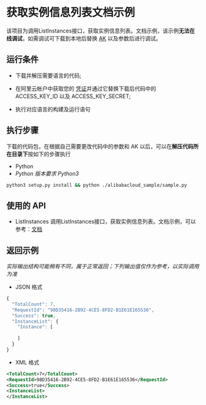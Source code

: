 # 获取实例信息列表文档示例

该项目为调用ListInstances接口，获取实例信息列表。文档示例，该示例**无法在线调试**，如需调试可下载到本地后替换 [AK](https://usercenter.console.aliyun.com/#/manage/ak) 以及参数后进行调试。

## 运行条件

- 下载并解压需要语言的代码;


- 在阿里云帐户中获取您的 [凭证](https://usercenter.console.aliyun.com/#/manage/ak)并通过它替换下载后代码中的 ACCESS_KEY_ID 以及 ACCESS_KEY_SECRET;

- 执行对应语言的构建及运行语句

## 执行步骤

下载的代码包，在根据自己需要更改代码中的参数和 AK 以后，可以在**解压代码所在目录下**按如下的步骤执行

- Python
- *Python 版本要求 Python3*
```sh
python3 setup.py install && python ./alibabacloud_sample/sample.py
```
## 使用的 API

-  ListInstances 调用ListInstances接口，获取实例信息列表。文档示例，可以参考：[文档](https://next.api.aliyun.com/document/dms-enterprise/2018-11-01/ListInstances)

## 返回示例

*实际输出结构可能稍有不同，属于正常返回；下列输出值仅作为参考，以实际调用为准*


- JSON 格式 
```js
{
  "TotalCount": 7,
  "RequestId": "98D35416-2B92-4CE5-8FD2-B1E61E165536",
  "Success": true,
  "InstanceList": {
    "Instance": [
      
    ]
  }
}
```
- XML 格式 
```xml
<TotalCount>7</TotalCount>
<RequestId>98D35416-2B92-4CE5-8FD2-B1E61E165536</RequestId>
<Success>true</Success>
<InstanceList>
</InstanceList>
```

